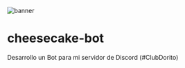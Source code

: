 
![banner](https://user-images.githubusercontent.com/24357383/137639289-29c925eb-5a45-4f8c-8348-9de103949b13.jpg)
# cheesecake-bot
Desarrollo un Bot para mi servidor de Discord (#ClubDorito)
